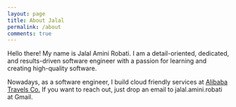 ```yaml
---
layout: page
title: About Jalal
permalink: /about
comments: true
---
```


<div class="row justify-content-between">
<div class="col-md-8 pr-5">

<p>Hello there! My name is Jalal Amini Robati. I am a detail-oriented, dedicated, and results-driven software engineer with a passion for learning and creating high-quality software.</p>

<p>Nowadays, as a software engineer, I build cloud friendly services at <a rel="noopener"
 target="_blank" href="https://alibaba.ir">Alibaba Travels Co.</a> If you want to reach out, just drop an email to jalal.amini.robati at Gmail.</p>
</div>
</div>